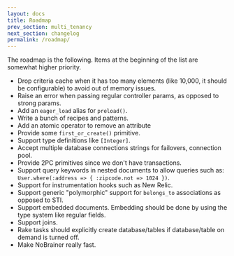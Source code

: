 ```yaml
---
layout: docs
title: Roadmap
prev_section: multi_tenancy
next_section: changelog
permalink: /roadmap/
---
```


The roadmap is the following. Items at the beginning of the list are somewhat higher priority.

* Drop criteria cache when it has too many elements (like 10,000, it should be configurable) to avoid out of memory issues.
* Raise an error when passing regular controller params, as opposed to strong params.
* Add an `eager_load` alias for `preload()`.
* Write a bunch of recipes and patterns.
* Add an atomic operator to remove an attribute
* Provide some `first_or_create()` primitive.
* Support type definitions like `[Integer]`.
* Accept multiple database connections strings for failovers, connection pool.
* Provide 2PC primitives since we don't have transactions.
* Support query keywords in nested documents to allow queries such as:  
  `User.where(:address => { :zipcode.not => 1024 })`.
* Support for instrumentation hooks such as New Relic.
* Support generic "polymorphic" support for `belongs_to` associations as opposed to STI.
* Support embedded documents. Embedding should be done by using the type system like regular fields.
* Support joins.
* Rake tasks should explicitly create database/tables if database/table on demand is turned off.
* Make NoBrainer really fast.
